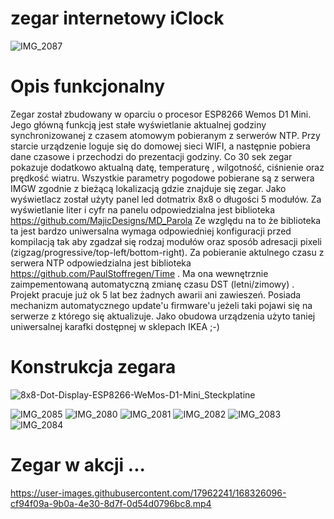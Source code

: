 # zegar internetowy iClock
![IMG_2087](https://user-images.githubusercontent.com/17962241/168326243-8f71a963-484c-4b51-847f-2ad88b9cb562.JPG)

# Opis funkcjonalny
  Zegar został zbudowany w oparciu o procesor ESP8266 Wemos D1 Mini. Jego główną funkcją jest stałe wyświetlanie aktualnej godziny synchronizowanej z czasem atomowym pobieranym z serwerów NTP. Przy starcie urządzenie loguje się do domowej sieci WIFI, a następnie pobiera dane czasowe i przechodzi do prezentacji godziny. Co 30 sek zegar pokazuje dodatkowo aktualną datę, temperaturę , wilgotność, ciśnienie oraz prędkość wiatru.   Wszystkie parametry pogodowe pobierane są z serwera IMGW zgodnie z bieżącą lokalizacją gdzie znajduje się zegar. 
  Jako wyświetlacz został użyty panel led dotmatrix 8x8 o długości 5 modułów. Za wyświetlanie liter i cyfr na panelu odpowiedzialna jest biblioteka https://github.com/MajicDesigns/MD_Parola Ze względu na to że biblioteka ta jest bardzo uniwersalna wymaga odpowiedniej konfiguracji przed kompilacją tak aby zgadzał się rodzaj modułów oraz sposób adresacji pixeli (zigzag/progressive/top-left/bottom-right). 
  Za pobieranie aktulnego czasu z serwera NTP odpowiedzialna jest biblioteka https://github.com/PaulStoffregen/Time . Ma ona wewnętrznie zaimpementowaną automatyczną zmianę czasu DST (letni/zimowy) . Projekt pracuje już ok 5 lat bez żadnych awarii ani zawieszeń. Posiada mechanizm automatycznego update'u firmware'u jeżeli taki pojawi się na serwerze z którego się aktualizuje. 
  Jako obudowa urządzenia użyto taniej uniwersalnej karafki dostępnej w sklepach IKEA ;-) 

# Konstrukcja zegara

![8x8-Dot-Display-ESP8266-WeMos-D1-Mini_Steckplatine](https://user-images.githubusercontent.com/17962241/168330084-34ce4f1d-fa7a-4fb9-b42b-58e7311253f7.png)

![IMG_2085](https://user-images.githubusercontent.com/17962241/168324303-0017baa9-4e82-473a-8cd3-f4a06a7fd927.JPG)
![IMG_2080](https://user-images.githubusercontent.com/17962241/168326194-e6cf5c81-57d6-4cc1-b927-68b1b8b2db94.JPG)
![IMG_2081](https://user-images.githubusercontent.com/17962241/168326203-6167b2df-d18c-40bc-b405-d1600cb18190.JPG)
![IMG_2082](https://user-images.githubusercontent.com/17962241/168326214-33da57d9-376d-4871-9dd1-351dd8dc6a01.JPG)
![IMG_2083](https://user-images.githubusercontent.com/17962241/168326223-c87859bf-5f76-420e-b07b-52c0647b14af.JPG)
![IMG_2084](https://user-images.githubusercontent.com/17962241/168326228-a9d27a8d-17f9-46a1-9ace-3bd9b675f3c1.JPG)

# Zegar w akcji ...

https://user-images.githubusercontent.com/17962241/168326096-cf94f09a-9b0a-4e30-8d7f-0d54d0796bc8.mp4
